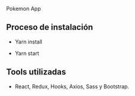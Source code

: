 
Pokemon App

## Proceso de instalación

- Yarn install

- Yarn start

## Tools utilizadas

- React, Redux, Hooks, Axios, Sass y Bootstrap.
